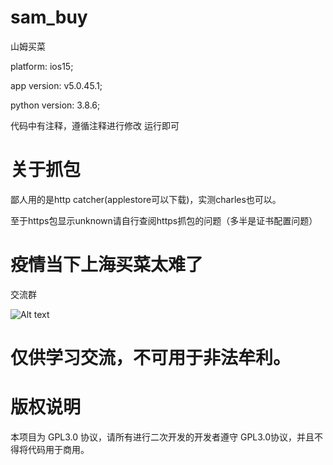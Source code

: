 # sam_buy
山姆买菜

platform: ios15;


app version: v5.0.45.1;


python version: 3.8.6;


代码中有注释，遵循注释进行修改 运行即可

# 关于抓包
鄙人用的是http catcher(applestore可以下载)，实测charles也可以。

至于https包显示unknown请自行查阅https抓包的问题（多半是证书配置问题）

# 疫情当下上海买菜太难了
交流群

![Alt text](https://github.com/azhan1998/sam_buy/blob/main/QRcode.jpg)

# 仅供学习交流，不可用于非法牟利。
# 版权说明
本项目为 GPL3.0 协议，请所有进行二次开发的开发者遵守 GPL3.0协议，并且不得将代码用于商用。
